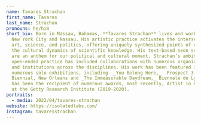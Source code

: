 ```yaml
---
name: Tavares Strachan
first_name: Tavares
last_name: Strachan
pronouns: he/him
short_bio: Born in Nassau, Bahamas, **Tavares Strachan** lives and works between
  New York City and Nassau. His artistic practice activates the intersections of
  art, science, and politics, offering uniquely synthesized points of view on
  the cultural dynamics of scientific knowledge. His text-based neon sculptures
  are an anthem for our political and cultural moment. Strachan’s ambitious,
  open-ended practice has included collaborations with numerous organizations
  and institutions across the disciplines. His work has been featured in
  numerous solo exhibitions, including  _You Belong Here,_  Prospect 3.
  Biennial, New Orleans and _The Immeasurable Daydream,_ Biennale de Lyon. He
  has been the recipient of numerous awards, most recently, Artist in Residence
  at the Getty Research Institute (2019-2020).
portraits:
  - media: 2022/04/tavares-strachan
website: https://isolatedlabs.com/
instagram: tavaresstrachan
---
```

